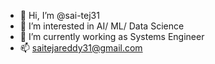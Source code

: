 - 👋 Hi, I’m @sai-tej31
- 👀 I’m interested in AI/ ML/ Data Science
- 🌱 I’m currently working as Systems Engineer
- 📫 saitejareddy31@gmail.com


